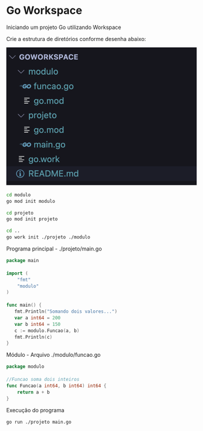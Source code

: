 # Go Workspace

Iniciando um projeto Go utilizando Workspace

Crie a estrutura de diretórios conforme desenha abaixo:

![estrutura](./image/workspace.png)

```sh
cd modulo
go mod init modulo
```

```sh
cd projeto
go mod init projeto
```

```sh
cd ..
go work init ./projeto ./modulo
```

Programa principal - ./projeto/main.go

```go
package main

import (
	"fmt"
	"modulo"
)

func main() {
   fmt.Println("Somando dois valores...")
   var a int64 = 200
   var b int64 = 150
   c := modulo.Funcao(a, b)
   fmt.Println(c)
}
```

Módulo - Arquivo ./modulo/funcao.go

```go
package modulo

//Funcao soma dois inteiros
func Funcao(a int64, b int64) int64 {
	return a + b
}
```

Execução do programa

```sh
go run ./projeto main.go
```
